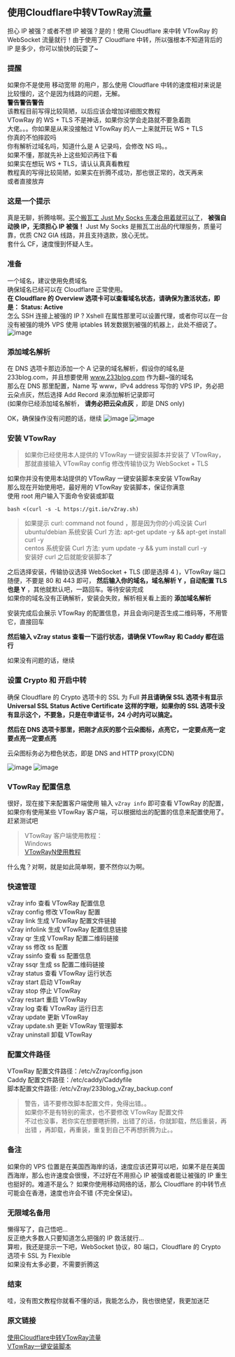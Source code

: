 ## 使用Cloudflare中转VTowRay流量

担心 IP 被强？或者不想 IP 被强？是的！使用 Cloudflare 来中转 VTowRay 的 WebSocket 流量就行！由于使用了 Cloudflare 中转，所以强根本不知道背后的 IP 是多少，你可以愉快的玩耍了~

### 提醒
如果你不是使用 移动宽带 的用户，那么使用 Cloudflare 中转的速度相对来说是比较慢的，这个是因为线路的问题，无解。  
**警告警告警告**  
该教程目前写得比较简陋，以后应该会增加详细图文教程  
VTowRay 的 WS + TLS 不是神话，如果你没学会走路就不要急着跑  
大佬。。。你如果是从来没接触过 VTowRay 的人一上来就开玩 WS + TLS  
你真的不怕摔跤吗  
你有解析过域名吗，知道什么是 A 记录吗，会修改 NS 吗。。  
如果不懂，那就先补上这些知识再往下看  
如果实在想玩 WS + TLS，请认认真真看教程  
教程真的写得比较简陋，如果实在折腾不成功，那也很正常的，改天再来  
或者直接放弃

### 这是一个提示
真是无聊，折腾啥啊。[买个搬瓦工 Just My Socks 先凑合用着就可以了](https://justmysocks.xyz/buy-justmysocks/)， **被强自动换 IP，无须担心 IP 被强！** Just My Socks 是搬瓦工出品的代理服务，质量可靠，优质 CN2 GIA 线路，并且支持退款，放心无忧。  
套什么 CF，速度慢到怀疑人生。

### 准备
一个域名，建议使用免费域名  
确保域名已经可以在 Cloudflare 正常使用。  
**在 Cloudflare 的 Overview 选项卡可以查看域名状态，请确保为激活状态，即是： Status: Active**  
怎么 SSH 连接上被强的 IP ? Xshell 在属性那里可以设置代理，或者你可以在一台没有被强的境外 VPS 使用 iptables 转发数据到被强的机器上，此处不细说了。
![image](https://github.com/Bryceyao/bryceFile/blob/master/work/image/VTworay/cloudflareActive.png)

### 添加域名解析
在 DNS 选项卡那边添加一个 A 记录的域名解析，假设你的域名是 233blog.com，并且想要使用 www.233blog.com 作为翻~强的域名  
那么在 DNS 那里配置，Name 写 www，IPv4 address 写你的 VPS IP，务必把云朵点灰，然后选择 Add Record 来添加解析记录即可  
(如果你已经添加域名解析， **请务必把云朵点灰** ，即是 DNS only)

OK，确保操作没有问题的话，继续
![image](https://github.com/Bryceyao/bryceFile/blob/master/work/image/VTworay/godaddyNameServers.png)
![image](https://github.com/Bryceyao/bryceFile/blob/master/work/image/VTworay/cloudflareDNS1.png)

### 安装 VTowRay
>如果你已经使用本人提供的 VTowRay 一键安装脚本并安装了 VTowRay，那就直接输入 VTowRay config 修改传输协议为 WebSocket + TLS

如果你并没有使用本站提供的 VTowRay 一键安装脚本来安装 VTowRay  
那么现在开始使用吧，最好用的 VTowRay 安装脚本，保证你满意  
使用 root 用户输入下面命令安装或卸载

`bash <(curl -s -L https://git.io/vZray.sh)`  
>如果提示 curl: command not found ，那是因为你的小鸡没装 Curl  
>ubuntu/debian 系统安装 Curl 方法: apt-get update -y && apt-get install curl -y  
>centos 系统安装 Curl 方法: yum update -y && yum install curl -y  
>安装好 curl 之后就能安装脚本了  

之后选择安装，传输协议选择 WebSocket + TLS (即是选择 4 )，VTowRay 端口随便，不要是 80 和 443 即可， **然后输入你的域名，域名解析 Y ，自动配置 TLS 也是 Y** ，其他就默认吧，一路回车。等待安装完成  
如果你的域名没有正确解析，安装会失败，解析相关看上面的 **添加域名解析**

安装完成后会展示 VTowRay 的配置信息，并且会询问是否生成二维码等，不用管它，直接回车

**然后输入 vZray status 查看一下运行状态，请确保 VTowRay 和 Caddy 都在运行**

如果没有问题的话，继续

### 设置 Crypto 和 开启中转
确保 Cloudflare 的 Crypto 选项卡的 SSL 为 Full
**并且请确保 SSL 选项卡有显示 Universal SSL Status Active Certificate 这样的字眼，如果你的 SSL 选项卡没有显示这个，不要急，只是在申请证书，24 小时内可以搞定。**

**然后在 DNS 选项卡那里，把刚才点灰的那个云朵图标，点亮它，一定要点亮一定要点亮一定要点亮**

云朵图标务必为橙色状态，即是 DNS and HTTP proxy(CDN)

![image](https://github.com/Bryceyao/bryceFile/blob/master/work/image/VTworay/cloudflareSSL.png)
![image](https://github.com/Bryceyao/bryceFile/blob/master/work/image/VTworay/cloudflareDNS.png)

### VTowRay 配置信息
很好，现在接下来配置客户端使用
输入 `vZray info` 即可查看 VTowRay 的配置，如果你有使用某些 VTowRay 客户端，可以根据给出的配置的信息来配置使用了。赶紧测试吧

>VTowRay 客户端使用教程：  
>Windows  
>[VTowRayN使用教程](https://github.com/233boy/v2ray/wiki/V2RayN%E4%BD%BF%E7%94%A8%E6%95%99%E7%A8%8B)

什么鬼？对啊，就是如此简单啊，要不然你以为啊。

### 快速管理
vZray info 查看 VTowRay 配置信息  
vZray config 修改 VTowRay 配置  
vZray link 生成 VTowRay 配置文件链接  
vZray infolink 生成 VTowRay 配置信息链接  
vZray qr 生成 VTowRay 配置二维码链接  
vZray ss 修改 ss 配置  
vZray ssinfo 查看 ss 配置信息  
vZray ssqr 生成 ss 配置二维码链接  
vZray status 查看 VTowRay 运行状态  
vZray start 启动 VTowRay  
vZray stop 停止 VTowRay  
vZray restart 重启 VTowRay  
vZray log 查看 VTowRay 运行日志  
vZray update 更新 VTowRay  
vZray update.sh 更新 VTowRay 管理脚本  
vZray uninstall 卸载 VTowRay  

### 配置文件路径
VTowRay 配置文件路径：/etc/vZray/config.json  
Caddy 配置文件路径：/etc/caddy/Caddyfile  
脚本配置文件路径: /etc/vZray/233blog_vZray_backup.conf  
>警告，请不要修改脚本配置文件，免得出错。。  
>如果你不是有特别的需求，也不要修改 VTowRay 配置文件  
>不过也没事，若你实在想要瞎折腾，出错了的话，你就卸载，然后重装，再出错 ，再卸载，再重装，重复到自己不再想折腾为止。。

### 备注
如果你的 VPS 位置是在美国西海岸的话，速度应该还算可以吧，如果不是在美国西海岸，那么也许速度会很慢，不过好在不用担心 IP 被强或者能让被强的 IP 重生也挺好的。难道不是么？
如果你使用移动网络的话，那么 Cloudflare 的中转节点可能会在香港，速度也许会不错 (不完全保证)。

### 无限域名备用
懒得写了，自己悟吧…  
反正绝大多数人只要知道怎么把强的 IP 救活就行…  
算啦，我还是提示一下吧，WebSocket 协议，80 端口，Cloudflare 的 Crypto 选项卡 SSL 为 Flexible  
如果没有太多必要，不需要折腾这

### 结束
哇，没有图文教程你就看不懂的话，我能怎么办，我也很绝望，我更加迷茫

### 原文链接
[使用Cloudflare中转VTowRay流量](https://github.com/233boy/v2ray/wiki/%E4%BD%BF%E7%94%A8Cloudflare%E4%B8%AD%E8%BD%ACV2Ray%E6%B5%81%E9%87%8F)  
[VTowRay一键安装脚本](https://github.com/233boy/v2ray/wiki/V2Ray%E4%B8%80%E9%94%AE%E5%AE%89%E8%A3%85%E8%84%9A%E6%9C%AC)
